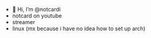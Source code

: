 - 👋 Hi, I’m @notcardi
- notcard on youtube
- streamer
- linux (mx because i have no idea how to set up arch)

